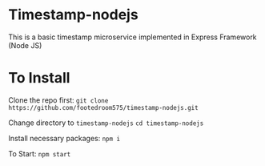 # Timestamp-nodejs

This is a basic timestamp microservice implemented in Express Framework (Node JS)

# To Install

Clone the repo first:
`git clone https://github.com/footedroom575/timestamp-nodejs.git`

Change directory to `timestamp-nodejs`
`cd timestamp-nodejs`

Install necessary packages:
`npm i`

To Start:
`npm start`
